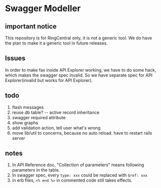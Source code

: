 # Swagger Modeller


## important notice

This repository is for RingCentral only, it is not a generic tool. We do have the plan to make it a generic tool in future releases.


## Issues

In order to make fax inside API Explorer working, we have to do some hack, which makes the swagger spec invalid. So we have separate spec for API Explorer(invalid but works for API Explorer).


## todo

1. flash messages
1. reuse db table? -- active record inheritance
1. swagger required attribute
1. show graphs
1. add validation action, tell user what's wrong
1. move lib/util to concerns, because no auto reload. have to restart rails server


## notes

1. In API Reference doc, "Collection of parameters" means following parameters in the table.
1. In swagger spec, every `type: xxx` could be replaced with `$ref: xxx`
1. in erb files, `<% end %>` in commented code still takes effects.
